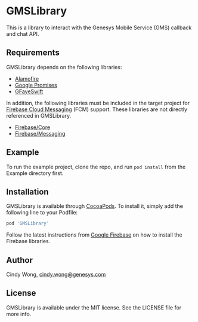# GMSLibrary

This is a library to interact with the Genesys Mobile Service (GMS) callback and chat API. 

## Requirements

GMSLibrary depends on the following libraries: 

 * [Alamofire](https://github.com/Alamofire/Alamofire)
 * [Google Promises](https://github.com/google/promises)
 * [GFayeSwift](https://github.com/ckpwong/GFayeSwift)

In addition, the following libraries must be included in the target project for [Firebase Cloud Messaging](https://firebase.google.com/) 
(FCM) support.  These libraries are not directly referenced in GMSLibrary.

 * [Firebase/Core](https://github.com/firebase/firebase-ios-sdk)
 * [Firebase/Messaging](https://github.com/firebase/firebase-ios-sdk)
 
## Example

To run the example project, clone the repo, and run `pod install` from the Example directory first.


## Installation

GMSLibrary is available through [CocoaPods](https://cocoapods.org). To install
it, simply add the following line to your Podfile:

```ruby
pod 'GMSLibrary'
```

Follow the latest instructions from [Google Firebase](https://firebase.google.com/) on how to install the Firebase libraries. 

## Author

Cindy Wong, cindy.wong@genesys.com

## License

GMSLibrary is available under the MIT license. See the LICENSE file for more info.

